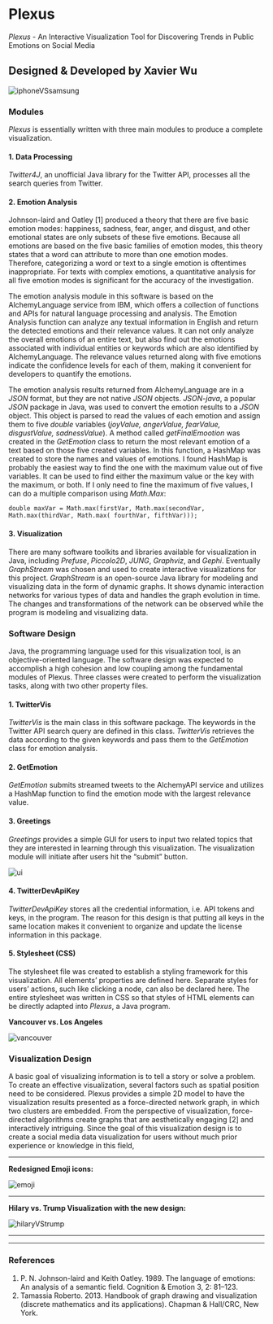 # Plexus
_Plexus_ - An Interactive Visualization Tool for Discovering Trends in Public Emotions on Social Media

## Designed & Developed by Xavier Wu


![iphoneVSsamsung](https://raw.githubusercontent.com/xavierwu2016/plexus/master/style/ImagesFromPublication/iphoneVSsamsung.png)


### Modules

_Plexus_ is essentially written with three main modules to produce a complete visualization.

#### 1. Data Processing

_Twitter4J_, an unofficial Java library for the Twitter API, processes all the search queries from Twitter. 

#### 2. Emotion Analysis

Johnson-laird and Oatley [1] produced a theory
that there are five basic emotion modes: happiness, sadness, fear, anger, and
disgust, and other emotional states are only subsets of these five emotions.
Because all emotions are based on the five basic families of emotion modes,
this theory states that a word can attribute to more than one emotion modes.
Therefore, categorizing a word or text to a single emotion is oftentimes
inappropriate. For texts with complex emotions, a quantitative analysis for all
five emotion modes is significant for the accuracy of the investigation.

The emotion analysis module in this
software is based on the AlchemyLanguage service from IBM, which offers a collection of functions and
APIs for natural language processing and analysis. The Emotion Analysis
function can analyze any textual information in English and return the detected
emotions and their relevance values. It can not only analyze the overall
emotions of an entire text, but also find out the emotions associated with
individual entities or keywords which are also identified by AlchemyLanguage. The relevance values
returned along with five emotions indicate the confidence levels for each of
them, making it convenient for developers to quantify the emotions.

The emotion
analysis results returned from AlchemyLanguage are in a _JSON_ format, but they are not native _JSON_ objects. _JSON-java_,
a popular _JSON_ package in Java, was
used to convert the emotion results to a _JSON_
object. This object is parsed to read the values of each emotion and assign
them to five _double_ variables (_joyValue, angerValue, fearValue,
disgustValue, sadnessValue_). A method called _getFinalEmootion_ was created in the _GetEmotion_ class to return the most relevant emotion of a text
based on those five created variables. In this function, a HashMap was created
to store the names and values of emotions. I found HashMap is probably the
easiest way to find the one with the maximum value out of five variables. It
can be used to find either the maximum value or the key with the maximum, or
both. If I only need to fine the maximum of five values, I can do a multiple comparison
using _Math.Max_:

`
double maxVar = Math.max(firstVar, Math.max(secondVar, Math.max(thirdVar, Math.max( fourthVar, fifthVar))); 
`

#### 3. Visualization

There are many
software toolkits and libraries available for visualization in Java, including _Prefuse_, _Piccolo2D_, _JUNG_, _Graphviz_, and _Gephi_. Eventually _GraphStream_
was chosen and used to create interactive visualizations for this project. _GraphStream_ is an open-source Java
library for modeling and visualizing data in the form of dynamic graphs. It
shows dynamic interaction networks for various types of data and handles the
graph evolution in time. The changes and transformations of the network can be observed while the
program is modeling and visualizing data. 

### Software Design
Java, the programming language used for this visualization tool, is an objective-oriented language. The software design was expected to accomplish a high cohesion and low coupling among the fundamental modules of Plexus. Three classes were created to perform the visualization tasks, along with two other property files.
#### 1.	TwitterVis
_TwitterVis_ is the main class in this software package. The keywords in the Twitter API search query are defined in this class. _TwitterVis_ retrieves the data according to the given keywords and pass them to the _GetEmotion_ class for emotion analysis.
#### 2.	GetEmotion
_GetEmotion_ submits streamed tweets to the AlchemyAPI service and utilizes a HashMap function to find the emotion mode with the largest relevance value. 
#### 3.	Greetings
_Greetings_ provides a simple GUI for users to input two related topics that they are interested in learning through this visualization. The visualization module will initiate after users hit the “submit” button.

![ui](https://raw.githubusercontent.com/xavierwu2016/plexus/master/style/ImagesFromPublication/ui.png)

####  4. TwitterDevApiKey
_TwitterDevApiKey_ stores all the credential information, i.e. API tokens and keys, in the program. The reason for this design is that putting all keys in the same location makes it convenient to organize and update the license information in this package.
#### 5. Stylesheet (CSS)
The stylesheet file was created to establish a styling framework for this visualization. All elements’ properties are defined here. Separate styles for users’ actions, such like clicking a node, can also be declared here. The entire stylesheet was written in CSS so that styles of HTML elements can be directly adapted into _Plexus_, a Java program.

**Vancouver vs.  Los Angeles**

![vancouver](https://raw.githubusercontent.com/xavierwu2016/plexus/master/style/ImagesFromPublication/vanVSla.png)

### Visualization Design
A basic goal of visualizing information is to tell a story or solve a problem. To create an effective visualization, several factors such as spatial position need to be considered. Plexus provides a simple 2D model to have the visualization results presented as a force-directed network graph, in which two clusters are embedded. From the perspective of visualization, force-directed algorithms create graphs that are aesthetically engaging [2] and interactively intriguing. Since the goal of this visualization design is to create a social media data visualization for users without much prior experience or knowledge in this field, 

________
**Redesigned Emoji icons:**

![emoji](https://raw.githubusercontent.com/xavierwu2016/plexus/master/style/ImagesFromPublication/emoji.png)

________

**Hilary vs. Trump Visualization with the new design:**

![hilaryVStrump](https://raw.githubusercontent.com/xavierwu2016/plexus/master/style/ImagesFromPublication/hilaryVStrump.png)

________
________
### References
1. P. N. Johnson-laird and Keith Oatley. 1989. The language of emotions: An analysis of a semantic field. Cognition & Emotion 3, 2: 81–123.
2. Tamassia Roberto. 2013. Handbook of graph drawing and visualization (discrete mathematics and its applications). Chapman & Hall/CRC, New York.

